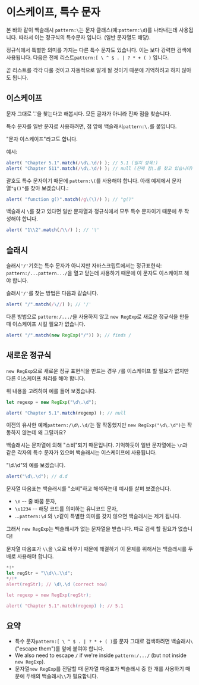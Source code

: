 
# 이스케이프, 특수 문자

본 바와 같이 백슬래시 `pattern:\`는 문자 클래스(예:`pattern:\d`)를 나타내는데 사용됩니다. 따라서 이는 정규식의 특수문자 입니다. (일반 문자열도 해당).

정규식에서 특별한 의미를 가지는 다른 특수 문자도 있습니다. 이는 보다 강력한 검색에 사용됩니다. 다음은 전체 리스트`pattern:[ \ ^ $ . | ? * + ( )` 입니다. 

곧 리스트를 각각 다룰 것이고 자동적으로 알게 될 것이기 때문에 기억하려고 하지 않아도 됩니다.

## 이스케이프

문자 그대로 '.'을 찾는다고 해봅시다. 모든 글자가 아니라 진짜 점을 찾습니다.

특수 문자를 일반 문자로 사용하려면, 점 앞에 백슬래시`pattern:\.`를 붙입니다.

"문자 이스케이프"라고도 합니다.

예시:
```js run
alert( "Chapter 5.1".match(/\d\.\d/) ); // 5.1 (일치 항목!)
alert( "Chapter 511".match(/\d\.\d/) ); // null (진짜 점\.를 찾고 있습니다)
```

괄호도 특수 문자이기 때문에 `pattern:\(`를 사용해야 합니다. 아래 예제에서 문자열`"g()"`를 찾아 보겠습니다.:

```js run
alert( "function g()".match(/g\(\)/) ); // "g()"
```

백슬래시 `\`를 찾고 있다면 일반 문자열과 정규식에서 모두 특수 문자이기 때문에 두 작성해야 합니다.

```js run
alert( "1\\2".match(/\\/) ); // '\'
```

## 슬래시

슬래시`'/'`기호는 특수 문자가 아니지만 자바스크립트에서는 정규표현식: `pattern:/...pattern.../`을 열고 닫는데 사용하기 때문에 이 문자도 이스케이프 해야 합니다.

슬래시`'/'`를 찾는 방법은 다음과 같습니다.

```js run
alert( "/".match(/\//) ); // '/'
```

다른 방법으로 `pattern:/.../`을 사용하지 않고 `new RegExp`로 새로운 정규식을 만들 때 이스케이프 시킬 필요가 없습니다.

```js run
alert( "/".match(new RegExp("/")) ); // finds /
```

## 새로운 정규식

`new RegExp`으로 새로운 정규 표현식을 만드는 경우 `/`를 이스케이프 할 필요가 없지만 다른 이스케이프 처리를 해야 합니다.

위 내용을 고려하여 예를 들어 보겠습니다.

```js run
let regexp = new RegExp("\d\.\d");

alert( "Chapter 5.1".match(regexp) ); // null
```

이전의 유사한 예제`pattern:/\d\.\d/`는 잘 작동했지만 `new RegExp("\d\.\d")`는 작동하지 않는데 왜 그럴까요?

백슬래시는 문자열에 의해 "소비"되기 때문입니다. 기억하듯이 일반 문자열에는 `\n`과 같은 각자의 특수 문자가 있으며 백슬래시는 이스케이프에 사용됩니다.

"\d\.\d"의 예를 보겠습니다.

```js run
alert("\d\.\d"); // d.d
```

문자열 따옴표는 백슬래시를 "소비"하고 해석하는데 예시를 살펴 보겠습니다.

- `\n` -- 줄 바꿈 문자,
- `\u1234` -- 해당 코드를 의미하는 유니코드 문자,
- ...`pattern:\d` 와 `\z`같이 특별한 의미를 갖지 않으면 백슬래시는 제거 됩니다.

그래서 `new RegExp`는 백슬래시가 없는 문자열을 받습니다. 따로 검색 할 필요가 없습니다!

문자열 따옴표가 `\\`을 `\`으로 바꾸기 때문에 해결하기 이 문제를 위해서는 백슬래시를 두배로 사용해야 합니다.

```js run
*!*
let regStr = "\\d\\.\\d";
*/!*
alert(regStr); // \d\.\d (correct now)

let regexp = new RegExp(regStr);

alert( "Chapter 5.1".match(regexp) ); // 5.1
```

## 요약

- 특수 문자`pattern:[ \ ^ $ . | ? * + ( )`를 문자 그대로 검색하려면 백슬래시`\` ("escape them")를 앞에 붙여야 합니다.
- We also need to escape `/` if we're inside `pattern:/.../` (but not inside `new RegExp`).
- 문자열`new RegExp`를 전달할 때 문자열 따옴표가 백슬래시 중 한 개를 사용하기 때문에 두배의 백슬래시`\\`가 필요합니다.
